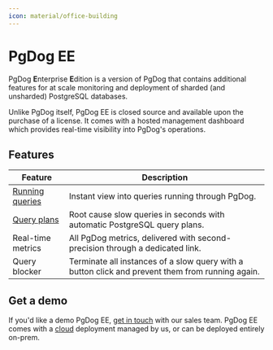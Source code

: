 ```yaml
---
icon: material/office-building
---
```


# PgDog EE

PgDog **E**nterprise **E**dition is a version of PgDog that contains additional features for at scale monitoring and deployment of sharded (and unsharded) PostgreSQL databases.

Unlike PgDog itself, PgDog EE is closed source and available upon the purchase of a license. It comes with a hosted management dashboard which provides real-time visibility into PgDog's operations.

## Features

| Feature | Description |
|-|-|
| [Running queries](active_queries.md) | Instant view into queries running through PgDog. |
| [Query plans](query_plans.md) | Root cause slow queries in seconds with automatic PostgreSQL query plans. |
| Real-time metrics | All PgDog metrics, delivered with second-precision through a dedicated link. |
| Query blocker | Terminate all instances of a slow query with a button click and prevent them from running again. |

## Get a demo

If you'd like a demo PgDog EE, [get in touch](https://calendly.com/lev-pgdog/30min) with our sales team. PgDog EE comes with a [cloud](https://cloud.pgdog.dev) deployment managed by us, or can be deployed entirely on-prem.
